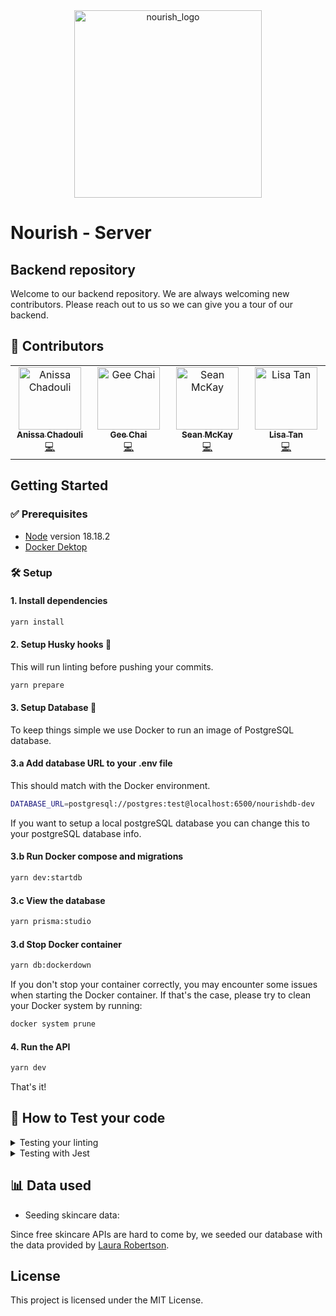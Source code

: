 <div align="center">
<img width="300" alt="nourish_logo" src="https://github.com/nourish-team/nourish-frontend/assets/114712265/3eb85d69-f70d-4994-89a5-638a53f3194d">
</div>

# Nourish - Server

## Backend repository

Welcome to our backend repository. We are always welcoming new contributors. Please reach out to us so we can give you a tour of our backend.

## 💪 Contributors

<table>
   <tbody>
      <tr>
         <td align="center" valign="top" width="14.28%"><a href="https://github.com/Anissa3005"><img src="https://avatars.githubusercontent.com/u/114712265?v=4" width="100px;" alt="Anissa Chadouli"/><br /><sub><b>Anissa Chadouli</b></sub></a><br /><a href="https://github.com/Anissa3005" title="Profile">💻</a></td>
         <td align="center" valign="top" width="14.28%"><a href="https://github.com/FefesG5"><img src="https://avatars.githubusercontent.com/u/116435020?v=4" width="100px;" alt="Gee Chai"/><br /><sub><b>Gee Chai</b></sub></a><br /><a href="https://github.com/FefesG5" title="Profile">💻</a></td>
         <td align="center" valign="top" width="14.28%"><a href="https://github.com/shonancanuck"><img src="https://avatars.githubusercontent.com/u/105531674?v=4" width="100px;" alt="Sean McKay"/><br /><sub><b>Sean McKay</b></sub></a><br /><a href="https://github.com/shonancanuck" title="Profile">💻</a></td>
         <td align="center" valign="top" width="14.28%"><a href="https://github.com/oddpharmacy"><img src="https://avatars.githubusercontent.com/u/107352832?v=4" width="100px;" alt="Lisa Tan"/><br /><sub><b>Lisa Tan</b></sub></a><br /><a href="https://github.com/oddpharmacy" title="Profile">💻</a></td>
      </tr>
   </tbody>
</table>

## Getting Started

### ✅ Prerequisites

- [Node](https://nodejs.org/en/) version 18.18.2
- [Docker Dektop](https://www.docker.com/products/docker-desktop/)

### 🛠️ Setup

#### 1. Install dependencies

```sh
yarn install
```

#### 2. Setup Husky hooks 🐶

This will run linting before pushing your commits.

```sh
yarn prepare
```

#### 3. Setup Database 🐳

To keep things simple we use Docker to run an image of PostgreSQL database.

#### 3.a Add database URL to your .env file

This should match with the Docker environment.

```sh
DATABASE_URL=postgresql://postgres:test@localhost:6500/nourishdb-dev
```

If you want to setup a local postgreSQL database you can change this to your postgreSQL database info.

#### 3.b Run Docker compose and migrations

```sh
yarn dev:startdb
```

#### 3.c View the database

```sh
yarn prisma:studio
```

#### 3.d Stop Docker container

```sh
yarn db:dockerdown
```

If you don't stop your container correctly, you may encounter some issues when starting the Docker container. If that's the case, please try to clean your Docker system by running:

```sh
docker system prune
```

#### 4. Run the API

```sh
yarn dev
```

That's it!

## 🧪 How to Test your code

<details> 
  <summary> Testing your linting </summary>

1. Run ESlint for catching errors:

```
yarn lint
```

2. If errors occur you can run:

```
yarn lint:fix
```

This will fix linting errors such as double quotes and spacing issues. However, it will not address more complex errors, such as TypeScript errors or the use of duplicate value names.

</details>

<details>
   <summary>Testing with Jest</summary>

1. Run tests

   ```
   yarn test
   ```

   After the tests have finished running, the results can be viewed in the console.

</details>

## 📊 Data used

- Seeding skincare data:

Since free skincare APIs are hard to come by, we seeded our database with the data provided by [Laura Robertson](https://github.com/LauraRobertson/skincareAPI).

## License

This project is licensed under the MIT License.
